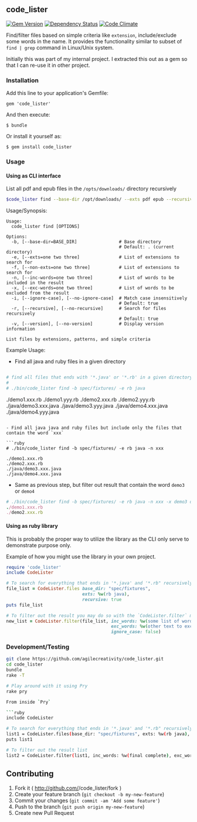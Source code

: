 ## code_lister

[![Gem Version](https://badge.fury.io/rb/code_lister.svg)](http://badge.fury.io/rb/code_lister)
[![Dependency Status](https://gemnasium.com/agilecreativity/code_lister.png)](https://gemnasium.com/agilecreativity/code_lister)
[![Code Climate](https://codeclimate.com/github/agilecreativity/code_lister.png)](https://codeclimate.com/github/agilecreativity/code_lister)

Find/filter files based on simple criteria like `extension`, include/exclude some words in the name.
It provides the functionality similar to subset of `find | grep` command in Linux/Unix system.

Initially this was part of my internal project. I extracted this out as a gem so
that I can re-use it in other project.

### Installation

Add this line to your application's Gemfile:

    gem 'code_lister'

And then execute:

    $ bundle

Or install it yourself as:

    $ gem install code_lister

### Usage

#### Using as CLI interface

List all pdf and epub files in the `/opts/downloads/` directory recursively

```sh
$code_lister find --base-dir /opt/downloads/ --exts pdf epub --recursive
```

Usage/Synopsis:

```
Usage:
  code_lister find [OPTIONS]

Options:
  -b, [--base-dir=BASE_DIR]                # Base directory
                                           # Default: . (current directory)
  -e, [--exts=one two three]               # List of extensions to search for
  -f, [--non-exts=one two three]           # List of extensions to search for
  -n, [--inc-words=one two three]          # List of words to be included in the result
  -x, [--exc-words=one two three]          # List of words to be excluded from the result
  -i, [--ignore-case], [--no-ignore-case]  # Match case insensitively
                                           # Default: true
  -r, [--recursive], [--no-recursive]      # Search for files recursively
                                           # Default: true
  -v, [--version], [--no-version]          # Display version information

List files by extensions, patterns, and simple criteria
```

Example Usage:

- Find all java and ruby files in a given directory

```ruby

# find all files that ends with '*.java' or '*.rb' in a given directory
#
# ./bin/code_lister find -b spec/fixtures/ -e rb java

```
./demo1.xxx.rb
./demo1.yyy.rb
./demo2.xxx.rb
./demo2.yyy.rb
./java/demo3.xxx.java
./java/demo3.yyy.java
./java/demo4.xxx.java
./java/demo4.yyy.java
```

- Find all java java and ruby files but include only the files that contain the word `xxx`

```ruby
# ./bin/code_lister find -b spec/fixtures/ -e rb java -n xxx

./demo1.xxx.rb
./demo2.xxx.rb
./java/demo3.xxx.java
./java/demo4.xxx.java
```
- Same as previous step, but filter out result that contain the word `demo3` or `demo4`
```ruby
# ./bin/code_lister find -b spec/fixtures/ -e rb java -n xxx -x demo3 demo4
./demo1.xxx.rb
./demo2.xxx.rb
```
#### Using as ruby library

This is probably the proper way to utilize the library as the CLI only serve to
demonstrate purpose only.

Example of how you might use the library in your own project.

```ruby
require 'code_lister'
include CodeLister

# To search for everything that ends in '*.java' and '*.rb" recursively
file_list = CodeLister.files base_dir: "spec/fixtures",
                             exts: %w(rb java),
                             recursive: true
puts file_list

# To filter out the result you may do so with the `CodeLister.filter` method
new_list = CodeLister.filter(file_list, inc_words: %w(some list of word),
                                        exc_words: %w(other text to excluded),
                                        ignore_case: false)
```

### Development/Testing

```sh
git clone https://github.com/agilecreativity/code_lister.git
cd code_lister
bundle
rake -T

# Play around with it using Pry
rake pry

From inside `Pry`

```ruby
include CodeLister

# To search for everything that ends in '*.java' and '*.rb" recursively
list1 = CodeLister.files(base_dir: "spec/fixtures", exts: %w(rb java), recursive: true)
puts list1

# To filter out the result list
list2 = CodeLister.filter(list1, inc_words: %w(final complete), exc_words: %w(demo test))
```

## Contributing

1. Fork it ( http://github.com/<my-github-username>/code_lister/fork )
2. Create your feature branch (`git checkout -b my-new-feature`)
3. Commit your changes (`git commit -am 'Add some feature'`)
4. Push to the branch (`git push origin my-new-feature`)
5. Create new Pull Request
